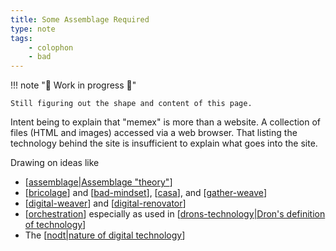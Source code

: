```yaml
---
title: Some Assemblage Required
type: note
tags:
    - colophon
    - bad
---
```


!!! note "🚧  Work in progress 🚧"

    Still figuring out the shape and content of this page.

Intent being to explain that "memex" is more than a website. A collection of files (HTML and images) accessed via a web browser. That listing the technology behind the site is insufficient to explain what goes into the site.

Drawing on ideas like

- [[assemblage|Assemblage "theory"]]
- [[bricolage]] and [[bad-mindset]], [[casa]], and [[gather-weave]]
- [[digital-weaver]] and [[digital-renovator]]
- [[orchestration]] especially as used in [[drons-technology|Dron's definition of technology]]
- The [[nodt|nature of digital technology]]

[//begin]: # "Autogenerated link references for markdown compatibility"
[assemblage|Assemblage "theory"]: ../sense/Distribution/assemblage "Assemblage"
[bricolage]: ../sense/Bricolage/bricolage "Bricolage"
[bad-mindset]: ../sense/CASA/bad-mindset "The BAD (Bricolage, Affordances, Distribution) mindset"
[casa]: ../sense/CASA/casa "Contextually Appropriate Scaffolding Assemblages (CASA)"
[gather-weave]: ../sense/CASA/gather-weave "Gather and weave"
[digital-weaver]: ../sense/computing/digital-weaver "Digital Weaver"
[digital-renovator]: ../sense/computing/digital-renovator "Digital Renovator"
[orchestration]: ../sense/orchestration "Orchestration"
[drons-technology|Dron's definition of technology]: ../sense/nodt/drons-technology "Dron's take on technology"
[nodt|nature of digital technology]: ../sense/nodt/nodt "Nature of Digital Technology"
[//end]: # "Autogenerated link references"